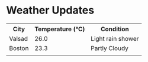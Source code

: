 # Weather Updates

<!-- WEATHER-UPDATE-START -->
<table><tr><th>City</th><th>Temperature (°C)</th><th>Condition</th></tr><tr><td>Valsad</td><td>26.0</td><td>Light rain shower</td></tr><tr><td>Boston</td><td>23.3</td><td>Partly Cloudy</td></tr><tr><td></td><td></td><td></td></tr></table>
<!-- WEATHER-UPDATE-END -->
